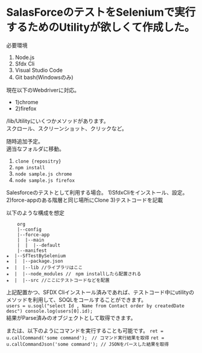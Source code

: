 # SalasForceのテストをSeleniumで実行するためのUtilityが欲しくて作成した。

必要環境
1) Node.js
2) Sfdx Cli
3) Visual Studio Code
4) Git bash(Windowsのみ)  


現在以下のWebdriverに対応。  
-  1)chrome  
-  2)firefox  

/lib/Utilityにいくつかメソッドがあります。  
スクロール、スクリーンショット、クリックなど。  

随時追加予定。  
適当なフォルダに移動。
1) `clone {repositry}`  
2) `npm install`  
3) `node sample.js chrome`  
4) `node sample.js firefox`  

Salesforceのテストとして利用する場合。
1)SfdxCliをインストール、設定。
2)force-appのある階層と同じ場所にClone
3)テストコードを記載

以下のような構成を想定
    
        org  
        |--config  
        |--force-app  
        |  |--main  
        |  |  |--default  
        |--manifest  
    ★  |--SfTestBySelenium  
    ★  |  |--package.json  
    ★  |  |--lib //ライブラリはここ  
    ★  |  |--node_modules //　npm installしたら配置される  
    ★  |  |--src //ここにテストコードなどを配置  
    

上記配置かつ、SFDX Cliインストール済みであれば、テストコード中にutilityのメソッドを利用して、SOQLをコールすることができます。  
`users = u.soql("select Id , Name from Contact order by createdDate desc")
console.log(users[0].id);`  
結果がParse済みのオブジェクトとして取得できます。


または、以下のようにコマンドを実行することも可能です。
`ret = u.callCommand('some command');　// コマンド実行結果を取得`
`ret = u.callCommandJson('some command'); // JSONをパースした結果を取得`


      
